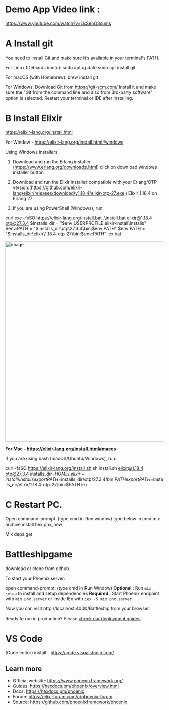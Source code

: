 
# Demo App Video link :

https://www.youtube.com/watch?v=LkSenO3sums


# A Install git

 You need to install Git and make sure it’s available in your terminal's PATH.

For Linux (Debian/Ubuntu):
sudo apt update
sudo apt install git

For macOS (with Homebrew):
brew install git

For Windows:
Download Git from https://git-scm.com/
Install it and make sure the "Git from the command line and also from 3rd-party software" option is selected.
Restart your terminal or IDE after installing.

# B Install Elixir

https://elixir-lang.org/install.html

For Window - https://elixir-lang.org/install.html#windows

Using Windows installers:
1) Download and run the Erlang installer  (https://www.erlang.org/downloads.html)  click on download windows installer button
2) Download and run the Elixir installer compatible with your Erlang/OTP version:(https://github.com/elixir-lang/elixir/releases/download/v1.18.4/elixir-otp-27.exe )
Elixir 1.18.4 on Erlang 27

3) If you are using PowerShell (Windows), run:

curl.exe -fsSO https://elixir-lang.org/install.bat
.\install.bat elixir@1.18.4 otp@27.3.4
$installs_dir = "$env:USERPROFILE\.elixir-install\installs"
$env:PATH = "$installs_dir\otp\27.3.4\bin;$env:PATH"
$env:PATH = "$installs_dir\elixir\1.18.4-otp-27\bin;$env:PATH"
iex.bat

<img width="1102" height="635" alt="image" src="https://github.com/user-attachments/assets/c30ff55b-9789-444a-89ae-52a4e1f64cd7" />

**For Mac - https://elixir-lang.org/install.html#macos**

If you are using bash (macOS/Ubuntu/Windows), run:

curl -fsSO https://elixir-lang.org/install.sh
sh install.sh elixir@1.18.4 otp@27.3.4
installs_dir=$HOME/.elixir-install/installs
export PATH=$installs_dir/otp/27.3.4/bin:$PATH
export PATH=$installs_dir/elixir/1.18.4-otp-27/bin:$PATH
iex


  # C Restart PC. 
  Open command-prompt. (type cmd in Run window)
  type below in cmd
  mix archive.install hex phx_new 
  
  Mix deps.get
  
# Battleshipgame

 download or clone from github.
 
 
To start your Phoenix server:

open command-prompt. (type cmd in Run Window)
**Optional :**  Run `mix setup` to install and setup dependencies
**Required :**  Start Phoenix endpoint with `mix phx.server` or inside IEx with `iex -S mix phx.server`

Now you can visit http://localhost:4000/Battleship from your browser.

Ready to run in production? Please [check our deployment guides](https://hexdocs.pm/phoenix/deployment.html).

# VS Code
 (Code editor)
install -
https://code.visualstudio.com/


## Learn more

* Official website: https://www.phoenixframework.org/
* Guides: https://hexdocs.pm/phoenix/overview.html
* Docs: https://hexdocs.pm/phoenix
* Forum: https://elixirforum.com/c/phoenix-forum
* Source: https://github.com/phoenixframework/phoenix
